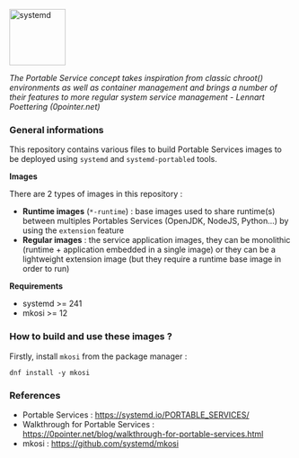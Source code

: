 <p><img src="https://upload.wikimedia.org/wikipedia/commons/3/33/Systemd-logo.svg" title="systemd" align="top" height=100 /></p>

*The Portable Service concept takes inspiration from classic chroot() environments as well as container management and brings a number of their features to more regular system service management - Lennart Poettering (0pointer.net)*

### General informations

This repository contains various files to build Portable Services images to be deployed using `systemd` and `systemd-portabled` tools.

**Images**

There are 2 types of images in this repository :

  - **Runtime images** (`*-runtime`) : base images used to share runtime(s) between multiples Portables Services (OpenJDK, NodeJS, Python...) by using the `extension` feature
  - **Regular images** : the service application images, they can be monolithic (runtime + application embedded in a single image) or they can be a lightweight extension image (but they require a runtime base image in order to run)

**Requirements**

- systemd >= 241
- mkosi >= 12

### How to build and use these images ?

Firstly, install `mkosi` from the package manager :

```shell
dnf install -y mkosi
```

### References

* Portable Services : https://systemd.io/PORTABLE_SERVICES/
* Walkthrough for Portable Services : https://0pointer.net/blog/walkthrough-for-portable-services.html
* mkosi : https://github.com/systemd/mkosi
